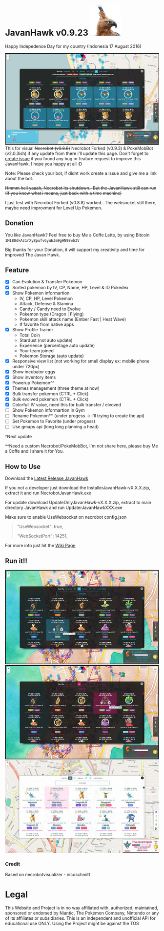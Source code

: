 # JavanHawk v0.9.23  ![Screenshot](https://github.com/AndikaTanpaH/NecrobotJavanHawk/blob/master/build/javanhawkcolor.png?raw=true) 
Happy Indepedence Day for my country (Indonesia 17 August 2016)

![Screenshot](https://github.com/AndikaTanpaH/NecrobotJavanHawk/blob/master/screenshot/viewpokemon-v0923.jpg?raw=true) 
This for visual ~~Necrobot (v0.8.6)~~ Necrobot Forked (v0.9.3) & PokeMobBot (v2.0.3ish) if any update from there i'll update this page. Don't forget to [create issue](https://github.com/AndikaTanpaH/NecrobotJavanHawk/issues) if you found any bug or feature request to improve this JavanHawk. I hope you happy at all :D

Note: Please check your bot, if didnt work create a issue and give me a link about the bot.

~~Hmmm hell yaaah, Necrobot its shutdown.. But the JavanHawk still can run (If you know what i means, just back with a time machine)~~

I just test with Necrobot Forked (v0.8.8) worked.. The websocket still there, maybe need improvment for Level Up Pokemon.

## Donation
You like JavanHawk? Feel free to buy Me a Coffe Latte, by using Bitcoin `1M188dkAz1rXy8pufvGyuEJm9gHN98wh3V`

Big thanks for your Donation, it will support my creativity and time for improved The Javan Hawk.

## Feature
- [x] Can Evolution & Transfer Pokemon
- [x] Sorted pokemon by IV, CP, Name, HP, Level & ID Pokedex
- [x] Show Pokemon informartion
  - IV, CP, HP, Level Pokemon
  - Attack, Defense & Stamina
  - Candy / Candy need to Evolve
  - Pokemon type (Dragon | Flying)
  - Pokemon skill attack name (Ember Fast | Heat Wave)
  - If favorite from native apps
- [x] Show Profile Trainer
  - Total Coin
  - Stardust (not auto update)
  - Experience (percentage auto update)
  - Your team joined
  - Pokemon Storage (auto update)
- [x] Responsive view list (not working for small display ex: mobile phone under 720px)
- [x] Show incubator eggs
- [x] Show inventory items
- [x] Powerup Pokemon^^
- [x] Themes management (three theme at now)
- [x] Bulk transfer pokemon (CTRL + Click)
- [x] Bulk evolved pokemon (CTRL + Click)
- [x] Colorfull IV value, need this for bulk transfer / elvoved
- [ ] Show Pokemon informartion in Gym
- [ ] Rename Pokemon** (under progess -> i'll trying to create the api)
- [ ] Set Pokemon to Favorite (under progess)
- [ ] Use gmaps api (long long planning a head)

^Next update

^^Need a custom Necrobot/PokeMobBot, I'm not share here, please buy Me a Coffe and I share it for You.

## How to Use
Download the [Latest Release JavanHawk](https://github.com/AndikaTanpaH/NecrobotJavanHawk/releases)

If you not a developer just download the InstallerJavanHawk-vX.X.X.zip, extract it and run NecrobotJavanHawk.exe

For update download UpdateOnlyJavanHawk-vX.X.X.zip, extract to main directory JavanHawk and run UpdaterJavanHawkXXX.exe

Make sure to enable UseWebsocket on necrobot config.json
> "UseWebsocket": true,
>
> "WebSocketPort": 14251,

For more info just hit the [Wiki Page](https://github.com/AndikaTanpaH/NecrobotJavanHawk/wiki)

## Run it!!
![Screenshot](https://github.com/AndikaTanpaH/NecrobotJavanHawk/blob/master/screenshot/viewpokemon-v0817-blue.jpg?raw=true) 
![Screenshot](https://github.com/AndikaTanpaH/NecrobotJavanHawk/blob/master/screenshot/viewpokemon-v0817-pink.jpg?raw=true) 
![Screenshot](https://github.com/AndikaTanpaH/NecrobotJavanHawk/blob/master/screenshot/viewpokemon-v0315.jpg?raw=true) 


### Credit
Based on necrobotvisualizer - nicoschmitt



# Legal
This Website and Project is in no way affiliated with, authorized, maintained, sponsored or endorsed by Niantic, The Pokémon Company, Nintendo or any of its affiliates or subsidiaries. This is an independent and unofficial API for educational use ONLY. Using the Project might be against the TOS
